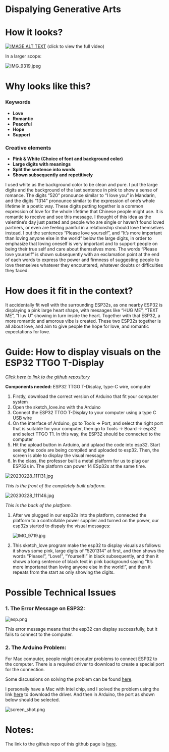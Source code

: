 # Dispalying Generative Arts

# How it looks?

[![IMAGE ALT TEXT](http://img.youtube.com/vi/JSUE-Y-mXNA/0.jpg)](http://www.youtube.com/watch?v=JSUE-Y-mXNA "Love Yourself")
(click to view the full video)

In a larger scope:

![IMG_9319.jpeg](IMG_9319.jpeg)

# Why looks like this?

### Keywords

- **Love**
- **Romantic**
- **Peaceful**
- **Hope**
- **Support**

### Creative elements

- **Pink & White (Choice of font and background color)**
- **Large digits with meanings**
- **Split the sentence into words**
- **Shown subsequently and repetitively**

I used white as the background color to be clean and pure. I put the large digits and the background of the last sentence in pink to show a sense of romance. The digits “520” pronounce similar to “I love you” in Mandarin, and the digits “1314” pronounce similar to the expression of one’s whole lifetime in a poetic way. These digits putting together is a common expression of love for the whole lifetime that Chinese people might use. It is romantic to receive and see this message. I thought of this idea as the valentine’s day just pasted and people who are single or haven’t found loved partners, or even are feeling painful in a relationship should love themselves instead. I put the sentences “Please love yourself”, and “It’s more important than loving anyone else in the world” below the large digits, in order to emphasize that loving oneself is very important and to support people on being their true self and care about themselves more. The words “Please love yourself” is shown subsequently with an exclamation point at the end of each words to express the power and firmness of suggesting people to love themselves whatever they encountered, whatever doubts or difficulties they faced.

# How does it fit in the context?

It accidentally fit well with the surrounding ESP32s, as one nearby ESP32 is displaying a pink large heart shape, with mesaages like “HUG ME”, “TEXT ME”, “I luv U” showing in turn inside the heart. Together with that ESP32, a more romantic and amorous vibe is created. These two ESP32s together is all about love, and aim to give people the hope for love, and romantic expectations for love.

# Guide: How to display visuals on the ESP32 TTGO T-Display

[*Click here to link to the github repository*](https://github.com/Amandaaa00/Generative_Arts)

**Components needed:** ESP32 TTGO T-Display, type-C wire, computer

1. Firstly, download the correct version of Arduino that fit your computer system
2. Open the sketch_love.ino with the Arduino
3. Connect the ESP32 TTGO T-Display to your computer using a type C USB wire
4. On the interface of Arduino, go to Tools → Port, and select the right port that is suitable for your computer, then go to Tools → Board → esp32 and select TTGO T1. In this way, the ESP32 should be connected to the computer
5. Hit the upload button in Arduino, and uplaod the code into esp32. Start seeing the code are being compiled and uploaded to esp32. Then, the screen is able to display the visual message
6. In the class, the professor built a metal platform for us to plug our ESP32s in. The platform can power 14 ESp32s at the same time.

![20230228_111131.jpg](20230228_111131.jpg)

*This is the front of the completely built platform.*

![20230228_111146.jpg](20230228_111146.jpg)

*This is the back of the platform.*

1. After we plugged in our esp32s into the platform, connected the platform to a controllable power supplier and turned on the power, our esp32s started to dispaly the visual messages:
    
    ![IMG_9719.jpg](IMG_9719.jpg)
    
2. This sketch_love program make the esp32 to display visuals as follows: it shows some pink, large digits of “5201314” at first, and then shows the words “Please!”, “Love!”, “Yourself!” in black subsequently, and then it shows a long sentence of black text in pink background saying “It’s more importanat than loving anyone else in the world!”, and then it repeats from the start as only showing the digits.

# Possible Technical Issues

### 1. The Error Message on ESP32:

![esp.png](esp.png)

This error message means that the esp32 can display successfully, but it fails to connect to the computer. 

### 2. The Arduino Problem:

For Mac computer, people might encouter problems to connect ESP32 to the computer. There is a required driver to download to create a special port for the connection.

Some discussions on solving the problem can be found [here](https://github.com/Xinyuan-LilyGO/LilyGo-T-Call-SIM800/issues/139#issuecomment-904390716).

I personally have a Mac with Intel chip, and I solved the problem using the link [here](http://www.wch-ic.com/downloads/CH341SER_MAC_ZIP.html) to download the driver. And then in Arduino, the port as shown below should be selected.

![screen_shot.png](screen_shot.png)

# Notes:
The link to the github repo of this github page is [here](https://github.com/Amandaaa00/Amandaaa00.github.io).

